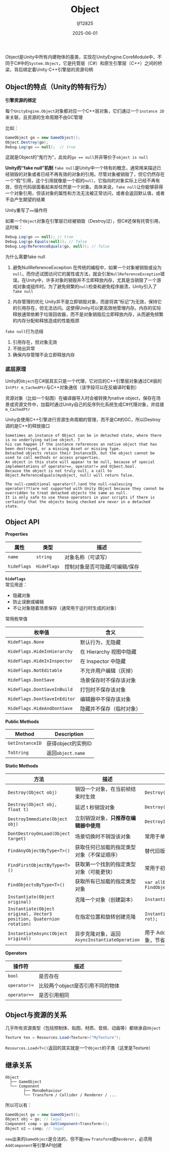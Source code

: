 ﻿---
title: "Object"
date: 2025-06-01
categories: [Note]
tags: [Unity, Syntax, Class]
author: "ljf12825"
summary: Unity's class Object
---
Object是Unity中所有内建物体的基类，实现在UnityEngine.CoreModule中，不同于C#中的`System.Object`，它是托管层（C#）和原生引擎层（C++）之间的桥梁，背后绑定着Unity C++引擎层的资源句柄

## Object的特点（Unity的特有行为）
**引擎资源的绑定**

每个`UnityEngine.Object`对象都对应一个C++层对象，它们通过一个`instance 2D`来关联，且资源的生命周期不由GC管理

比如：
```cs
GameObject go = new GameObject();
Object.Destroy(go);
Debug.Log(go == null);  // true
```
这就是Object的“鬼行为”，此处的`go == null`并非等价于`object is null`

**Unity的“fake null”机制**
`fake null`是Unity中一个特有的概念，通常用来描述已经销毁的对象或者已经不再有效的对象的引用。尽管对象被销毁了，但它仍然存在一个“假”引用，这个引用就像是一个假的`null`，它指向的对象实际上已经不再有效，但在代码层面看起来却任然是一个对象。具体来说，`fake null`让你能够获得一个对象引用，但该对象的属性和方法无法被正常访问，或者会返回默认值，或者不会产生期望的结果

Unity重写了`==`操作符

如果一个`Object`对象在引擎层已经被销毁（Destroy过），但C#还保有托管引用，这时候：
```cs
Debug.Log(go == null); // true
Debug.Log(go.Equals(null)); // false
Debug.Log(ReferenceEquals(go, null)); // false
```

为什么需要fake null
1. 避免NullReferenceException
在传统的编程中，如果一个对象被销毁或设为`null`，而你还试图访问它的属性或方法，就会引发`NullReferenceException`错误。在Unity中，许多对象的销毁并不立即释放内存，尤其是当销毁了一个游戏对象或组件时。为了避免频繁的`null`检查和避免程序崩溃，Unity引入了`fake null`

2. 内存管理的优化
Unity并不是立即销毁对象，而是将其“标记”为无效，保持它的引用存在，但无法访问。这使得Unity可以更高效地管理内存。内存的实际释放通常依赖于垃圾回收器，而不是对象销毁后立即释放内存，从而避免频繁的内存分配和释放造成的性能瓶颈

`fake null`行为总结
1. 引用存在，但对象无效
2. 不抛出异常
3. 确保内存管理不会立即释放内存

### 底层原理
Unity的`Object`在C#层其实只是一个代理，它对应的C++引擎层对象通过C#层的`IntPtr m_CachedPtr`与C++对象通信（该字段可以在反编译时看到）

资源对象（比如一个贴图）在编译器导入时会被转换为native object，保存在场景或资源文件中，加载时通过Unity自己的反序列化系统生成C#代理对象，并挂接`m_CachedPtr`

Unity会使用C++引擎进行资源生命周期的管理，而不是C#的GC，所以Destroy调的是C++的释放接口

```text
Sometimes an instance of Object can be in detached state, where there is no underlying native object. T
his can happen if the instance references an native object that has been destroyed, or a missing Asset or missing type. 
Detached objects retain their InstanceID, but the object cannot be used to call methods or access properties. 
An object in this state will appear to be null, because of special implementations of operator==, operator!= and Ojbect.bool.
Because the object is not truly null, a call to Object.ReferenceEquals(myobject, null) will return false.

The null-comditional operator(?.)and the null-coalescing operator(??)are not supported with Unity Object because they cannot be overridden to treat detached objects the same as null.
It is only safe to use those operators in your scripts if there is certainty that the objects being checked are never in a detached state.
```


## Object API
**Properties**

| 属性 | 类型 | 描述 |
| - | - | - |
| `name` | `string` | 对象名称（可读写） |
| `hideFlags` | `HideFlags` | 控制对象是否可隐藏/可编辑/保存 |

**`hideFlags`**  
常见用途：
- 隐藏对象
- 防止误删或编辑
- 不让对象随着场景保存（通常用于运行时生成的对象）

常用枚举值

| 枚举值                          | 含义                |
| ---------------------------- | ----------------- |
| `HideFlags.None`             | 默认行为，无隐藏          |
| `HideFlags.HideInHierarchy`  | 在 Hierarchy 视图中隐藏 |
| `HideFlags.HideInInspector`  | 在 Inspector 中隐藏   |
| `HideFlags.NotEditable`      | 不允许用户编辑（灰掉）       |
| `HideFlags.DontSave`         | 场景保存时不保存该对象       |
| `HideFlags.DontSaveInBuild`  | 打包时不保存该对象         |
| `HideFlags.DontSaveInEditor` | 编辑器中不保存该对象        |
| `HideFlags.HideAndDontSave`  | 隐藏并不保存（临时对象）      |

**Public Methods**

| Method | Description |
| - | - |
| `GetInstanceID` | 获得object的实例ID |
| `ToString` | 返回`object.name` |

**Static Methods**

| 方法                                                                      | 描述                                    | 示例/说明                                          |
| ----------------------------------------------------------------------- | ------------------------------------- | ---------------------------------------------- |
| `Destroy(Object obj)` | 销毁一个对象，在当前帧结束时生效                      | `Destroy(gameObject);`                         |
| `Destroy(Object obj, float t)` | 延迟 t 秒销毁对象                            | `Destroy(gameObject, 2.0f);`                   |
| `DestroyImmediate(Object obj)` | 立刻销毁对象，**只推荐在编辑器中使用**                 | `DestroyImmediate(gameObject);`                |
| `DontDestroyOnLoad(Object target)` | 场景切换时不销毁该对象                           | 常用于单例或管理器类                                     |
| `FindAnyObjectByType<T>()` | 获取任何已加载的指定类型对象（不保证顺序）                 | 替代旧版 `FindObjectOfType`                        |
| `FindFirstObjectByType<T>()` | 获取第一个找到的指定类型对象（可能更快）                  | 常用于初始化查找                                       |
| `FindObjectsByType<T>()`                                              | 获取所有已加载的指定类型对象                        | `var allEnemies = FindObjectsByType<Enemy>();` |
| `Instantiate(Object original)`                                        | 克隆一个对象（创建副本）                          | `Instantiate(prefab);`                         |
| `Instantiate(Object original, Vector3 position, Quaternion rotation)` | 在指定位置和旋转创建克隆                          | `Instantiate(prefab, pos, rot);`               |
| `InstantiateAsync(Object original)` | 异步克隆对象，返回 `AsyncInstantiateOperation` | 用于 Addressables 或大型对象，节省主线程开销                  |

**Operators**

| 操作符 | 描述 |
| - | - |
| `bool` | 是否存在 |
| `operator!=` | 比较两个object是否引用不同的物体 |
| `operator==` | 是否引用相同 |


## Object与资源的关系
几乎所有资源类型（包括预制体、贴图、材质、音频、动画等）都继承自`Object`
```cs
Texture tex = Resources.Load<Texture>("MyTexture");
```
`Resources.Load<T>()`返回的其实就是一个`Object`的子类（这里是Texture）

## 继承关系
```text
Object
  ├── GameObject
  └── Component
        ├── MonoBehaviour
        └── Transform / Collider / Renderer / ...
```
所以可以有：
```cs
GameObject go = new GameObject();
Object obj = go; // legal
Component comp = go.GetComponent<Transform>();
Object o2 = comp; // legal
```
`new`出来的`GameObject`是合法的，但不能`new` `Transform`或`Renderer`，必须用`AddComponent`等引擎API创建
